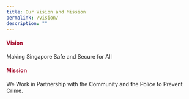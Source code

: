 ```yaml
---
title: Our Vision and Mission
permalink: /vision/
description: ""
---
```

#### <font style="color:#a20427;">Vision</font>

Making Singapore Safe and Secure for All

#### <font style="color:#a20427;">Mission</font>
We Work in Partnership with the Community and the Police to Prevent Crime.